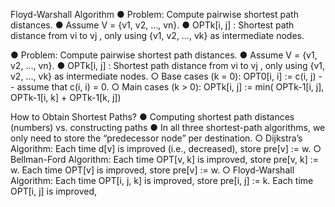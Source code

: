 Floyd-Warshall Algorithm
● Problem: Compute pairwise shortest path distances.
● Assume V = {v1, v2, …, vn}.
● OPTk[i, j] : Shortest path distance from vi to vj
,
only using {v1, v2, …, vk} as intermediate nodes.

● Problem: Compute pairwise shortest path distances.
● Assume V = {v1, v2, …, vn}.
● OPTk[i, j] : Shortest path distance from vi to vj
,
only using {v1, v2, …, vk} as intermediate nodes.
○ Base cases (k = 0): OPT0[i, i] := c(i, j) -- assume that c(i, i) = 0.
○ Main cases (k > 0): OPTk[i, j] := min( OPTk-1[i, j], OPTk-1[i, k] + OPTk-1[k, j])

How to Obtain Shortest Paths?
● Computing shortest path distances (numbers) vs. constructing paths
● In all three shortest-path algorithms, we only need to store the
“predecessor node” per destination.
○ Dijkstra’s Algorithm: Each time d[v] is improved (i.e., decreased), store pre[v]
:= w.
○ Bellman-Ford Algorithm: Each time OPT[v, k] is improved, store pre[v, k] := w.
Each time OPT[v] is improved,
store pre[v] := w.
○ Floyd-Warshall Algorithm: Each time OPT[i, j, k] is improved, store pre[i, j] := k.
Each time OPT[i, j] is improved, 

